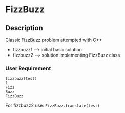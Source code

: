 # FizzBuzz
## Description
Classic FizzBuzz problem attempted with C++
* fizzbuzz1 --> initial basic solution
* fizzbuzz2 --> solution implementing FizzBuzz class
### User Requirement
```int test[4] = {1, 3, 5, 15}
fizzbuzz(test)
1
Fizz
Buzz
FizzBuzz
```
For fizzbuzz2 use: ``FizzBuzz.translate(test)``
